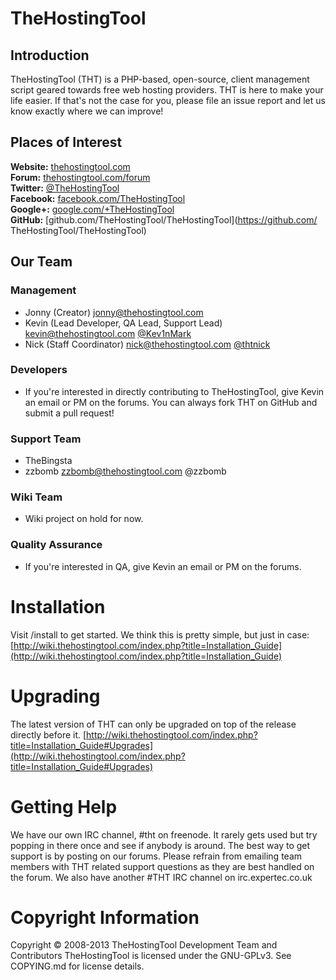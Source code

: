 # TheHostingTool
## Introduction
TheHostingTool (THT) is a PHP-based, open-source, client management script
geared towards free web hosting providers. THT is here to make your life
easier. If that's not the case for you, please file an issue report and
let us know exactly where we can improve!

## Places of Interest
**Website:** [thehostingtool.com](https://thehostingtool.com/)  
**Forum:** [thehostingtool.com/forum](https://thehostingtool.com/forum/)  
**Twitter:** [@TheHostingTool](https://twitter.com/TheHostingTool)  
**Facebook:** [facebook.com/TheHostingTool](https://www.facebook.com/TheHostingTool)  
**Google+:** [google.com/+TheHostingTool](https://google.com/+TheHostingTool)  
**GitHub:** [github.com/TheHostingTool/TheHostingTool](https://github.com/  TheHostingTool/TheHostingTool)


## Our Team
### Management
* Jonny (Creator) <jonny@thehostingtool.com>
* Kevin (Lead Developer, QA Lead, Support Lead) <kevin@thehostingtool.com> [@Kev1nMark](https://twitter.com/Kev1nMark)
* Nick (Staff Coordinator) <nick@thehostingtool.com> [@thtnick](https://twitter.com/thtnick)


### Developers
* If you're interested in directly contributing to TheHostingTool, give Kevin an email or PM on the forums. You can always fork THT on GitHub and submit a pull request!

### Support Team
* TheBingsta
* zzbomb <zzbomb@thehostingtool.com> @zzbomb

### Wiki Team
* Wiki project on hold for now.

### Quality Assurance
* If you're interested in QA, give Kevin an email or PM on the forums.

# Installation
Visit /install to get started. We think this is pretty simple, but just in case:
[http://wiki.thehostingtool.com/index.php?title=Installation_Guide](http://wiki.thehostingtool.com/index.php?title=Installation_Guide)


# Upgrading
The latest version of THT can only be upgraded on top of the release directly before it.
[http://wiki.thehostingtool.com/index.php?title=Installation_Guide#Upgrades](http://wiki.thehostingtool.com/index.php?title=Installation_Guide#Upgrades)


# Getting Help
We have our own IRC channel, #tht on freenode. It rarely gets used but try popping in
there once and see if anybody is around. The best way to get support is by posting on
our forums. Please refrain from emailing team members with THT related support
questions as they are best handled on the forum. We also have another #THT IRC
channel on irc.expertec.co.uk


# Copyright Information
Copyright © 2008-2013 TheHostingTool Development Team and Contributors
TheHostingTool is licensed under the GNU-GPLv3. See COPYING.md for license details.

